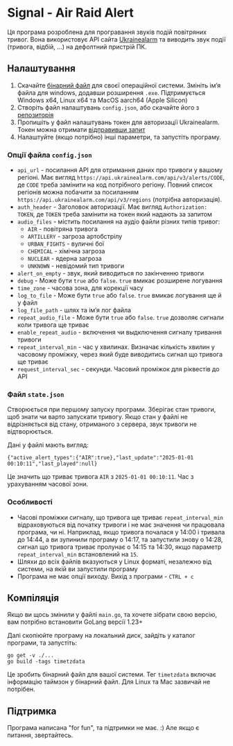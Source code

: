 # Signal - Air Raid Alert

Ця програма розроблена для програвання звуків подій повітряних тривог. Вона використовує API сайта 
[Ukrainealarm](https://api.ukrainealarm.com/) та виводить звук події (тривога, відбій, ...) на дефолтний пристрій ПК.

## Налаштування

1. Скачайте [бінарний файл](https://github.com/olap74/signal-app/releases) для своєї операційної системи. Змініть імʼя файла для windows, додавши розширення `.exe`. Підтримується Windows x64, Linux x64 та MacOS aarch64 (Apple Silicon)
2. Створіть файл налаштувань `config.json`, або скачайте його з [репозиторія](https://github.com/olap74/signal-app/blob/main/config.json)
3. Пропишіть у файл налаштувань токен для авторизації Ukrainealarm. Токен можна отримати [відправивши запит](https://api.ukrainealarm.com/)
4. Налаштуйте (якщо потрібно) інші параметри, та запустіть програму.

### Опції файла `config.json`

- `api_url` - посилання API для отримання даних про тривоги у вашому регіоні. Має вигляд `https://api.ukrainealarm.com/api/v3/alerts/CODE`, де `CODE` треба замінити на код потрібного регіону. Повний список регіонів можна побачити за посиланням `https://api.ukrainealarm.com/api/v3/regions` (потрібна авторизація).
- `auth_header` - Заголовок авторизації. Має вигляд `Authorization: TOKEN`, де `TOKEN` треба замінити на токен який надають за запитом
- `audio_files` - містить посилання на аудіо файли різних типів тривог:
	- `AIR` - повітряна тривога
	- `ARTILLERY` - загроза артобстрілу
	- `URBAN_FIGHTS` - вуличні бої
	- `CHEMICAL` - хімічна загроза
	- `NUCLEAR` - ядерна загроза
	- `UNKNOWN` - невідомий тип тривоги
- `alert_on_empty` - звук, який виводиться по закінченню тривоги
- `debug` - Може бути `true` або `false`. `true` вмикає розширене логування
- `time_zone` - часова зона, для корекції часу
- `log_to_file` - Може бути `true` або `false`. `true` вмикає логування ще й у файл
- `log_file_path` - шлях та імʼя лог файла
- `repeat_audio_file` - Може бути `true` або `false`. `true` дозволяє сигнали коли тривога ще триває
- `enable_repeat_audio` - включення чи выдключення сигналу тривання тривоги
- `repeat_interval_min` - час у хвилинах. Визначає кількість хвилин у часовому проміжку, через який буде виводитись сигнал що тривога ще триває
- `request_interval_sec` - секунди. Часовий проміжок для ріквестів до API

### Файл `state.json`

Cтворюється при першому запуску програми. Зберігає стан тривоги, щоб знати чи варто запускати тривогу. Якщо стан у файлі не відрізняється від стану, отриманого з сервера, звук тривоги не відтворюється. 

Дані у файлі мають вигляд:
```
{"active_alert_types":{"AIR":true},"last_update":"2025-01-01 00:10:11","last_played":null}
```
Це значить що триває тривога `AIR` з `2025-01-01 00:10:11`. Час з урахуванням часової зони. 

### Особливості
- Часові проміжки сигналу, що тривога ще триває `repeat_interval_min` відраховуються від початку тривоги і не має значення чи працювала програма, чи ні. Наприклад, якщо тривога почалася у 14:00 і тривала до 14:44, а ви зупинили програму о 14:17, та запустили знову о 14:28, сигнал що тривога триває пролунає о 14:15 та 14:30, якщо параметр `repeat_interval_min` встановлений на `15`.
- Шляхи до всіх файлів вказуються у Linux форматі, незалежно від системи, на якій ви запустили програму
- Програма не має опції виходу. Вихід з програми - `CTRL + c`

## Компіляція

Якщо ви щось змінили у файлі `main.go`, та хочете зібрати свою версію, вам потрібно встановити GoLang версії 1.23+

Далі скопіюйте програму на локальний диск, зайдіть у каталог програми, та запустіть:
```
go get -v ./...
go build -tags timetzdata
```
Це зробить бінарний файл для вашої системи. Тег `timetzdata` включає інформацію таймзон у бінарний файл. Для Linux та Mac зазвичай не потрібен.

## Підтримка

Програма написана "for fun", та підтримки не має. :) Але якщо є питання, звертайтесь.